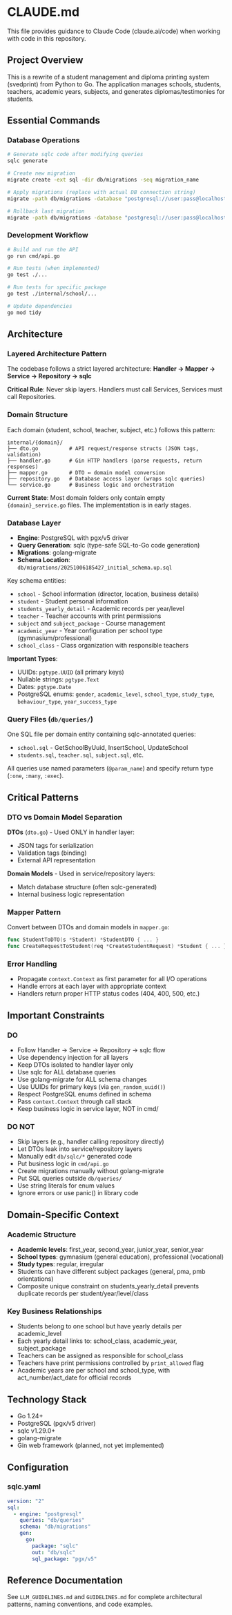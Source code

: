 # CLAUDE.md

This file provides guidance to Claude Code (claude.ai/code) when working with code in this repository.

## Project Overview

This is a rewrite of a student management and diploma printing system (svedprint) from Python to Go. The application manages schools, students, teachers, academic years, subjects, and generates diplomas/testimonies for students.

## Essential Commands

### Database Operations
```bash
# Generate sqlc code after modifying queries
sqlc generate

# Create new migration
migrate create -ext sql -dir db/migrations -seq migration_name

# Apply migrations (replace with actual DB connection string)
migrate -path db/migrations -database "postgresql://user:pass@localhost:5432/dbname?sslmode=disable" up

# Rollback last migration
migrate -path db/migrations -database "postgresql://user:pass@localhost:5432/dbname?sslmode=disable" down 1
```

### Development Workflow
```bash
# Build and run the API
go run cmd/api.go

# Run tests (when implemented)
go test ./...

# Run tests for specific package
go test ./internal/school/...

# Update dependencies
go mod tidy
```

## Architecture

### Layered Architecture Pattern

The codebase follows a strict layered architecture: **Handler → Mapper → Service → Repository → sqlc**

**Critical Rule**: Never skip layers. Handlers must call Services, Services must call Repositories.

### Domain Structure

Each domain (student, school, teacher, subject, etc.) follows this pattern:
```
internal/{domain}/
├── dto.go          # API request/response structs (JSON tags, validation)
├── handler.go      # Gin HTTP handlers (parse requests, return responses)
├── mapper.go       # DTO ↔ domain model conversion
├── repository.go   # Database access layer (wraps sqlc queries)
└── service.go      # Business logic and orchestration
```

**Current State**: Most domain folders only contain empty `{domain}_service.go` files. The implementation is in early stages.

### Database Layer

- **Engine**: PostgreSQL with pgx/v5 driver
- **Query Generation**: sqlc (type-safe SQL-to-Go code generation)
- **Migrations**: golang-migrate
- **Schema Location**: `db/migrations/20251006185427_initial_schema.up.sql`

Key schema entities:
- `school` - School information (director, location, business details)
- `student` - Student personal information
- `students_yearly_detail` - Academic records per year/level
- `teacher` - Teacher accounts with print permissions
- `subject` and `subject_package` - Course management
- `academic_year` - Year configuration per school type (gymnasium/professional)
- `school_class` - Class organization with responsible teachers

**Important Types**:
- UUIDs: `pgtype.UUID` (all primary keys)
- Nullable strings: `pgtype.Text`
- Dates: `pgtype.Date`
- PostgreSQL enums: `gender`, `academic_level`, `school_type`, `study_type`, `behaviour_type`, `year_success_type`

### Query Files (`db/queries/`)

One SQL file per domain entity containing sqlc-annotated queries:
- `school.sql` - GetSchoolByUuid, InsertSchool, UpdateSchool
- `students.sql`, `teacher.sql`, `subject.sql`, etc.

All queries use named parameters (`@param_name`) and specify return type (`:one`, `:many`, `:exec`).

## Critical Patterns

### DTO vs Domain Model Separation

**DTOs** (`dto.go`) - Used ONLY in handler layer:
- JSON tags for serialization
- Validation tags (binding)
- External API representation

**Domain Models** - Used in service/repository layers:
- Match database structure (often sqlc-generated)
- Internal business logic representation

### Mapper Pattern

Convert between DTOs and domain models in `mapper.go`:
```go
func StudentToDTO(s *Student) *StudentDTO { ... }
func CreateRequestToStudent(req *CreateStudentRequest) *Student { ... }
```

### Error Handling

- Propagate `context.Context` as first parameter for all I/O operations
- Handle errors at each layer with appropriate context
- Handlers return proper HTTP status codes (404, 400, 500, etc.)

## Important Constraints

### DO
- Follow Handler → Service → Repository → sqlc flow
- Use dependency injection for all layers
- Keep DTOs isolated to handler layer only
- Use sqlc for ALL database queries
- Use golang-migrate for ALL schema changes
- Use UUIDs for primary keys (via `gen_random_uuid()`)
- Respect PostgreSQL enums defined in schema
- Pass `context.Context` through call stack
- Keep business logic in service layer, NOT in cmd/

### DO NOT
- Skip layers (e.g., handler calling repository directly)
- Let DTOs leak into service/repository layers
- Manually edit `db/sqlc/*` generated code
- Put business logic in `cmd/api.go`
- Create migrations manually without golang-migrate
- Put SQL queries outside `db/queries/`
- Use string literals for enum values
- Ignore errors or use panic() in library code

## Domain-Specific Context

### Academic Structure
- **Academic levels**: first_year, second_year, junior_year, senior_year
- **School types**: gymnasium (general education), professional (vocational)
- **Study types**: regular, irregular
- Students can have different subject packages (general, pma, pmb orientations)
- Composite unique constraint on students_yearly_detail prevents duplicate records per student/year/level/class

### Key Business Relationships
- Students belong to one school but have yearly details per academic_level
- Each yearly detail links to: school_class, academic_year, subject_package
- Teachers can be assigned as responsible for school_class
- Teachers have print permissions controlled by `print_allowed` flag
- Academic years are per school and school_type, with act_number/act_date for official records

## Technology Stack
- Go 1.24+
- PostgreSQL (pgx/v5 driver)
- sqlc v1.29.0+
- golang-migrate
- Gin web framework (planned, not yet implemented)

## Configuration

### sqlc.yaml
```yaml
version: "2"
sql:
  - engine: "postgresql"
    queries: "db/queries"
    schema: "db/migrations"
    gen:
      go:
        package: "sqlc"
        out: "db/sqlc"
        sql_package: "pgx/v5"
```

## Reference Documentation

See `LLM_GUIDELINES.md` and `GUIDELINES.md` for complete architectural patterns, naming conventions, and code examples.
